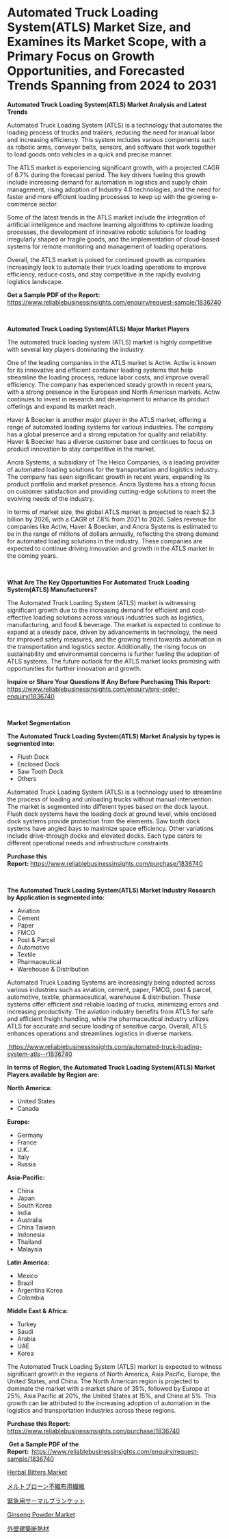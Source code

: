 <p><h1>Automated Truck Loading System(ATLS) Market Size, and Examines its Market Scope, with a Primary Focus on Growth Opportunities, and Forecasted Trends Spanning from 2024 to 2031</h1></p><p><strong>Automated Truck Loading System(ATLS) Market Analysis and Latest Trends</strong></p>
<p><p>Automated Truck Loading System (ATLS) is a technology that automates the loading process of trucks and trailers, reducing the need for manual labor and increasing efficiency. This system includes various components such as robotic arms, conveyor belts, sensors, and software that work together to load goods onto vehicles in a quick and precise manner.</p><p>The ATLS market is experiencing significant growth, with a projected CAGR of 6.7% during the forecast period. The key drivers fueling this growth include increasing demand for automation in logistics and supply chain management, rising adoption of Industry 4.0 technologies, and the need for faster and more efficient loading processes to keep up with the growing e-commerce sector.</p><p>Some of the latest trends in the ATLS market include the integration of artificial intelligence and machine learning algorithms to optimize loading processes, the development of innovative robotic solutions for loading irregularly shaped or fragile goods, and the implementation of cloud-based systems for remote monitoring and management of loading operations.</p><p>Overall, the ATLS market is poised for continued growth as companies increasingly look to automate their truck loading operations to improve efficiency, reduce costs, and stay competitive in the rapidly evolving logistics landscape.</p></p>
<p><strong>Get a Sample PDF of the Report:&nbsp;</strong> <a href="https://www.reliablebusinessinsights.com/enquiry/request-sample/1836740">https://www.reliablebusinessinsights.com/enquiry/request-sample/1836740</a></p>
<p>&nbsp;</p>
<p><strong>Automated Truck Loading System(ATLS) Major Market Players</strong></p>
<p><p>The automated truck loading system (ATLS) market is highly competitive with several key players dominating the industry. </p><p>One of the leading companies in the ATLS market is Actiw. Actiw is known for its innovative and efficient container loading systems that help streamline the loading process, reduce labor costs, and improve overall efficiency. The company has experienced steady growth in recent years, with a strong presence in the European and North American markets. Actiw continues to invest in research and development to enhance its product offerings and expand its market reach.</p><p>Haver & Boecker is another major player in the ATLS market, offering a range of automated loading systems for various industries. The company has a global presence and a strong reputation for quality and reliability. Haver & Boecker has a diverse customer base and continues to focus on product innovation to stay competitive in the market.</p><p>Ancra Systems, a subsidiary of The Heico Companies, is a leading provider of automated loading solutions for the transportation and logistics industry. The company has seen significant growth in recent years, expanding its product portfolio and market presence. Ancra Systems has a strong focus on customer satisfaction and providing cutting-edge solutions to meet the evolving needs of the industry.</p><p>In terms of market size, the global ATLS market is projected to reach $2.3 billion by 2026, with a CAGR of 7.8% from 2021 to 2026. Sales revenue for companies like Actiw, Haver & Boecker, and Ancra Systems is estimated to be in the range of millions of dollars annually, reflecting the strong demand for automated loading solutions in the industry. These companies are expected to continue driving innovation and growth in the ATLS market in the coming years.</p></p>
<p>&nbsp;</p>
<p><strong>What Are The Key Opportunities For Automated Truck Loading System(ATLS) Manufacturers?</strong></p>
<p><p>The Automated Truck Loading System (ATLS) market is witnessing significant growth due to the increasing demand for efficient and cost-effective loading solutions across various industries such as logistics, manufacturing, and food & beverage. The market is expected to continue to expand at a steady pace, driven by advancements in technology, the need for improved safety measures, and the growing trend towards automation in the transportation and logistics sector. Additionally, the rising focus on sustainability and environmental concerns is further fueling the adoption of ATLS systems. The future outlook for the ATLS market looks promising with opportunities for further innovation and growth.</p></p>
<p><strong>Inquire or Share Your Questions If Any Before Purchasing This Report:</strong> <a href="https://www.reliablebusinessinsights.com/enquiry/pre-order-enquiry/1836740">https://www.reliablebusinessinsights.com/enquiry/pre-order-enquiry/1836740</a></p>
<p>&nbsp;</p>
<p><strong>Market Segmentation</strong></p>
<p><strong>The Automated Truck Loading System(ATLS) Market Analysis by types is segmented into:</strong></p>
<p><ul><li>Flush Dock</li><li>Enclosed Dock</li><li>Saw Tooth Dock</li><li>Others</li></ul></p>
<p><p>Automated Truck Loading System (ATLS) is a technology used to streamline the process of loading and unloading trucks without manual intervention. The market is segmented into different types based on the dock layout. Flush dock systems have the loading dock at ground level, while enclosed dock systems provide protection from the elements. Saw tooth dock systems have angled bays to maximize space efficiency. Other variations include drive-through docks and elevated docks. Each type caters to different operational needs and infrastructure constraints.</p></p>
<p><strong>Purchase this Report:&nbsp;</strong><a href="https://www.reliablebusinessinsights.com/purchase/1836740">https://www.reliablebusinessinsights.com/purchase/1836740</a></p>
<p>&nbsp;</p>
<p><strong>The Automated Truck Loading System(ATLS) Market Industry Research by Application is segmented into:</strong></p>
<p><ul><li>Aviation</li><li>Cement</li><li>Paper</li><li>FMCG</li><li>Post & Parcel</li><li>Automotive</li><li>Textile</li><li>Pharmaceutical</li><li>Warehouse & Distribution</li></ul></p>
<p><p>Automated Truck Loading Systems are increasingly being adopted across various industries such as aviation, cement, paper, FMCG, post & parcel, automotive, textile, pharmaceutical, warehouse & distribution. These systems offer efficient and reliable loading of trucks, minimizing errors and increasing productivity. The aviation industry benefits from ATLS for safe and efficient freight handling, while the pharmaceutical industry utilizes ATLS for accurate and secure loading of sensitive cargo. Overall, ATLS enhances operations and streamlines logistics in diverse markets.</p></p>
<p><a href="https://www.reliablebusinessinsights.com/automated-truck-loading-system-atls--r1836740">&nbsp;https://www.reliablebusinessinsights.com/automated-truck-loading-system-atls--r1836740</a></p>
<p><strong>In terms of Region, the Automated Truck Loading System(ATLS) Market Players available by Region are:</strong></p>
<p>
    <p> <strong> North America: </strong>
        <ul>
            <li>United States</li>
            <li>Canada</li>
        </ul>
        </p> 
    <p> <strong> Europe: </strong>
        <ul>
            <li>Germany</li>
            <li>France</li>
            <li>U.K.</li>
            <li>Italy</li>
            <li>Russia</li>
        </ul>
        </p> 
    <p> <strong> Asia-Pacific: </strong>
        <ul>
            <li>China</li>
            <li>Japan</li>
            <li>South Korea</li>
            <li>India</li>
            <li>Australia</li>
            <li>China Taiwan</li>
            <li>Indonesia</li>
            <li>Thailand</li>
            <li>Malaysia</li>
        </ul>
        </p> 
    <p> <strong> Latin America: </strong>
        <ul>
            <li>Mexico</li>
            <li>Brazil</li>
            <li>Argentina Korea</li>
            <li>Colombia</li>
        </ul>
        </p> 
    <p> <strong> Middle East & Africa: </strong>
        <ul>
            <li>Turkey</li>
            <li>Saudi</li>
            <li>Arabia</li>
            <li>UAE</li>
            <li>Korea</li>
        </ul>
    </p>
    </p>
<p><p>The Automated Truck Loading System (ATLS) market is expected to witness significant growth in the regions of North America, Asia Pacific, Europe, the United States, and China. The North American region is projected to dominate the market with a market share of 35%, followed by Europe at 25%, Asia Pacific at 20%, the United States at 15%, and China at 5%. This growth can be attributed to the increasing adoption of automation in the logistics and transportation industries across these regions.</p></p>
<p><strong>Purchase this Report: </strong><a href="https://www.reliablebusinessinsights.com/purchase/1836740">https://www.reliablebusinessinsights.com/purchase/1836740</a></p>
<p>&nbsp;<strong>Get a Sample PDF of the Report:&nbsp;&nbsp;</strong><a href="https://www.reliablebusinessinsights.com/enquiry/request-sample/1836740">https://www.reliablebusinessinsights.com/enquiry/request-sample/1836740</a></p>
<p><strong></strong></p>
<p><p><a href="https://github.com/LaceyZemlak1/Market-Research-Report-List-1/blob/main/herbal-bitters-market.md">Herbal Bitters Market</a></p><p><a href="https://github.com/NikitaBruen/Market-Research-Report-List-1/blob/main/3491174122207.md">メルトブローン不織布用繊維</a></p><p><a href="https://medium.com/@cierrahayes94/%E7%B7%8A%E6%80%A5%E7%94%A8%E4%BF%9D%E6%B8%A9%E3%83%96%E3%83%A9%E3%83%B3%E3%82%B1%E3%83%83%E3%83%88%E5%B8%82%E5%A0%B4%E8%AA%BF%E6%9F%BB%E3%83%AC%E3%83%9D%E3%83%BC%E3%83%88-%E3%81%9D%E3%81%AE%E6%AD%B4%E5%8F%B2%E3%81%8A%E3%82%88%E3%81%B32024%E5%B9%B4%E3%81%8B%E3%82%892031%E5%B9%B4%E3%81%BE%E3%81%A7%E3%81%AE%E4%BA%88%E6%B8%AC-b7b02aa2a0fa">緊急用サーマルブランケット</a></p><p><a href="https://github.com/MyrtisWest1/Market-Research-Report-List-2/blob/main/ginseng-powder-market.md">Ginseng Powder Market</a></p><p><a href="https://github.com/mm14022023/Market-Research-Report-List-2/blob/main/9490599122206.md">外壁建築断熱材</a></p></p>